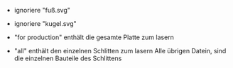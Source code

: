 - ignoriere "fuß.svg"
- ignoriere "kugel.svg"

- "for production" enthält die gesamte Platte zum lasern
- "all" enthält den einzelnen Schlitten zum lasern
Alle übrigen Datein, sind die einzelnen Bauteile des Schlittens

